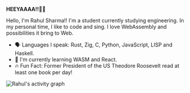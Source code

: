 **HEEYAAAA!!👋👋**

Hello, I'm Rahul Sharma!! I'm a student currently studying engineering. In my personal time, I like to code and sing. I love WebAssembly and possibilities it bring to Web.

-   🗣 Languages I speak: Rust, Zig, C, Python, JavaScript, LISP and Haskell.
-   🌱 I'm currently learning WASM and React.
-   🔥 Fun Fact: Former President of the US Theodore Roosevelt read at least one book per day!

![Rahul's activity graph](https://activity-graph.herokuapp.com/graph?username=basicfunc&theme=react-dark&hide_border=true)
